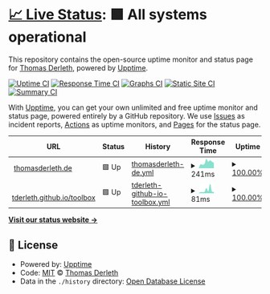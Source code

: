 # [📈 Live Status](https://tderleth.github.io/upptime): <!--live status--> **🟩 All systems operational**

This repository contains the open-source uptime monitor and status page for [Thomas Derleth](https://thomasderleth.de/), powered by [Upptime](https://github.com/upptime/upptime).

[![Uptime CI](https://github.com/tderleth/upptime/workflows/Uptime%20CI/badge.svg)](https://github.com/tderleth/upptime/actions?query=workflow%3A%22Uptime+CI%22)
[![Response Time CI](https://github.com/tderleth/upptime/workflows/Response%20Time%20CI/badge.svg)](https://github.com/tderleth/upptime/actions?query=workflow%3A%22Response+Time+CI%22)
[![Graphs CI](https://github.com/tderleth/upptime/workflows/Graphs%20CI/badge.svg)](https://github.com/tderleth/upptime/actions?query=workflow%3A%22Graphs+CI%22)
[![Static Site CI](https://github.com/tderleth/upptime/workflows/Static%20Site%20CI/badge.svg)](https://github.com/tderleth/upptime/actions?query=workflow%3A%22Static+Site+CI%22)
[![Summary CI](https://github.com/tderleth/upptime/workflows/Summary%20CI/badge.svg)](https://github.com/tderleth/upptime/actions?query=workflow%3A%22Summary+CI%22)

With [Upptime](https://upptime.js.org), you can get your own unlimited and free uptime monitor and status page, powered entirely by a GitHub repository. We use [Issues](https://github.com/tderleth/upptime/issues) as incident reports, [Actions](https://github.com/tderleth/upptime/actions) as uptime monitors, and [Pages](https://tderleth.github.io/upptime) for the status page.

<!--start: status pages-->
<!-- This summary is generated by Upptime (https://github.com/upptime/upptime) -->
<!-- Do not edit this manually, your changes will be overwritten -->
<!-- prettier-ignore -->
| URL | Status | History | Response Time | Uptime |
| --- | ------ | ------- | ------------- | ------ |
| <img alt="" src="https://thomasderleth.de/favicon.ico" height="13"> [thomasderleth.de](https://thomasderleth.de/) | 🟩 Up | [thomasderleth-de.yml](https://github.com/tderleth/upptime/commits/HEAD/history/thomasderleth-de.yml) | <details><summary><img alt="Response time graph" src="./graphs/thomasderleth-de/response-time-week.png" height="20"> 241ms</summary><br><a href="https://tderleth.github.io/upptime/history/thomasderleth-de"><img alt="Response time 396" src="https://img.shields.io/endpoint?url=https%3A%2F%2Fraw.githubusercontent.com%2Ftderleth%2Fupptime%2FHEAD%2Fapi%2Fthomasderleth-de%2Fresponse-time.json"></a><br><a href="https://tderleth.github.io/upptime/history/thomasderleth-de"><img alt="24-hour response time 243" src="https://img.shields.io/endpoint?url=https%3A%2F%2Fraw.githubusercontent.com%2Ftderleth%2Fupptime%2FHEAD%2Fapi%2Fthomasderleth-de%2Fresponse-time-day.json"></a><br><a href="https://tderleth.github.io/upptime/history/thomasderleth-de"><img alt="7-day response time 241" src="https://img.shields.io/endpoint?url=https%3A%2F%2Fraw.githubusercontent.com%2Ftderleth%2Fupptime%2FHEAD%2Fapi%2Fthomasderleth-de%2Fresponse-time-week.json"></a><br><a href="https://tderleth.github.io/upptime/history/thomasderleth-de"><img alt="30-day response time 257" src="https://img.shields.io/endpoint?url=https%3A%2F%2Fraw.githubusercontent.com%2Ftderleth%2Fupptime%2FHEAD%2Fapi%2Fthomasderleth-de%2Fresponse-time-month.json"></a><br><a href="https://tderleth.github.io/upptime/history/thomasderleth-de"><img alt="1-year response time 344" src="https://img.shields.io/endpoint?url=https%3A%2F%2Fraw.githubusercontent.com%2Ftderleth%2Fupptime%2FHEAD%2Fapi%2Fthomasderleth-de%2Fresponse-time-year.json"></a></details> | <details><summary><a href="https://tderleth.github.io/upptime/history/thomasderleth-de">100.00%</a></summary><a href="https://tderleth.github.io/upptime/history/thomasderleth-de"><img alt="All-time uptime 99.99%" src="https://img.shields.io/endpoint?url=https%3A%2F%2Fraw.githubusercontent.com%2Ftderleth%2Fupptime%2FHEAD%2Fapi%2Fthomasderleth-de%2Fuptime.json"></a><br><a href="https://tderleth.github.io/upptime/history/thomasderleth-de"><img alt="24-hour uptime 100.00%" src="https://img.shields.io/endpoint?url=https%3A%2F%2Fraw.githubusercontent.com%2Ftderleth%2Fupptime%2FHEAD%2Fapi%2Fthomasderleth-de%2Fuptime-day.json"></a><br><a href="https://tderleth.github.io/upptime/history/thomasderleth-de"><img alt="7-day uptime 100.00%" src="https://img.shields.io/endpoint?url=https%3A%2F%2Fraw.githubusercontent.com%2Ftderleth%2Fupptime%2FHEAD%2Fapi%2Fthomasderleth-de%2Fuptime-week.json"></a><br><a href="https://tderleth.github.io/upptime/history/thomasderleth-de"><img alt="30-day uptime 100.00%" src="https://img.shields.io/endpoint?url=https%3A%2F%2Fraw.githubusercontent.com%2Ftderleth%2Fupptime%2FHEAD%2Fapi%2Fthomasderleth-de%2Fuptime-month.json"></a><br><a href="https://tderleth.github.io/upptime/history/thomasderleth-de"><img alt="1-year uptime 100.00%" src="https://img.shields.io/endpoint?url=https%3A%2F%2Fraw.githubusercontent.com%2Ftderleth%2Fupptime%2FHEAD%2Fapi%2Fthomasderleth-de%2Fuptime-year.json"></a></details>
| <img alt="" src="https://icons.duckduckgo.com/ip3/tderleth.github.io.ico" height="13"> [tderleth.github.io/toolbox](https://tderleth.github.io/toolbox/) | 🟩 Up | [tderleth-github-io-toolbox.yml](https://github.com/tderleth/upptime/commits/HEAD/history/tderleth-github-io-toolbox.yml) | <details><summary><img alt="Response time graph" src="./graphs/tderleth-github-io-toolbox/response-time-week.png" height="20"> 81ms</summary><br><a href="https://tderleth.github.io/upptime/history/tderleth-github-io-toolbox"><img alt="Response time 96" src="https://img.shields.io/endpoint?url=https%3A%2F%2Fraw.githubusercontent.com%2Ftderleth%2Fupptime%2FHEAD%2Fapi%2Ftderleth-github-io-toolbox%2Fresponse-time.json"></a><br><a href="https://tderleth.github.io/upptime/history/tderleth-github-io-toolbox"><img alt="24-hour response time 22" src="https://img.shields.io/endpoint?url=https%3A%2F%2Fraw.githubusercontent.com%2Ftderleth%2Fupptime%2FHEAD%2Fapi%2Ftderleth-github-io-toolbox%2Fresponse-time-day.json"></a><br><a href="https://tderleth.github.io/upptime/history/tderleth-github-io-toolbox"><img alt="7-day response time 81" src="https://img.shields.io/endpoint?url=https%3A%2F%2Fraw.githubusercontent.com%2Ftderleth%2Fupptime%2FHEAD%2Fapi%2Ftderleth-github-io-toolbox%2Fresponse-time-week.json"></a><br><a href="https://tderleth.github.io/upptime/history/tderleth-github-io-toolbox"><img alt="30-day response time 76" src="https://img.shields.io/endpoint?url=https%3A%2F%2Fraw.githubusercontent.com%2Ftderleth%2Fupptime%2FHEAD%2Fapi%2Ftderleth-github-io-toolbox%2Fresponse-time-month.json"></a><br><a href="https://tderleth.github.io/upptime/history/tderleth-github-io-toolbox"><img alt="1-year response time 81" src="https://img.shields.io/endpoint?url=https%3A%2F%2Fraw.githubusercontent.com%2Ftderleth%2Fupptime%2FHEAD%2Fapi%2Ftderleth-github-io-toolbox%2Fresponse-time-year.json"></a></details> | <details><summary><a href="https://tderleth.github.io/upptime/history/tderleth-github-io-toolbox">100.00%</a></summary><a href="https://tderleth.github.io/upptime/history/tderleth-github-io-toolbox"><img alt="All-time uptime 100.00%" src="https://img.shields.io/endpoint?url=https%3A%2F%2Fraw.githubusercontent.com%2Ftderleth%2Fupptime%2FHEAD%2Fapi%2Ftderleth-github-io-toolbox%2Fuptime.json"></a><br><a href="https://tderleth.github.io/upptime/history/tderleth-github-io-toolbox"><img alt="24-hour uptime 100.00%" src="https://img.shields.io/endpoint?url=https%3A%2F%2Fraw.githubusercontent.com%2Ftderleth%2Fupptime%2FHEAD%2Fapi%2Ftderleth-github-io-toolbox%2Fuptime-day.json"></a><br><a href="https://tderleth.github.io/upptime/history/tderleth-github-io-toolbox"><img alt="7-day uptime 100.00%" src="https://img.shields.io/endpoint?url=https%3A%2F%2Fraw.githubusercontent.com%2Ftderleth%2Fupptime%2FHEAD%2Fapi%2Ftderleth-github-io-toolbox%2Fuptime-week.json"></a><br><a href="https://tderleth.github.io/upptime/history/tderleth-github-io-toolbox"><img alt="30-day uptime 100.00%" src="https://img.shields.io/endpoint?url=https%3A%2F%2Fraw.githubusercontent.com%2Ftderleth%2Fupptime%2FHEAD%2Fapi%2Ftderleth-github-io-toolbox%2Fuptime-month.json"></a><br><a href="https://tderleth.github.io/upptime/history/tderleth-github-io-toolbox"><img alt="1-year uptime 100.00%" src="https://img.shields.io/endpoint?url=https%3A%2F%2Fraw.githubusercontent.com%2Ftderleth%2Fupptime%2FHEAD%2Fapi%2Ftderleth-github-io-toolbox%2Fuptime-year.json"></a></details>

<!--end: status pages-->

[**Visit our status website →**](https://tderleth.github.io/upptime)

## 📄 License

- Powered by: [Upptime](https://github.com/upptime/upptime)
- Code: [MIT](./LICENSE) © [Thomas Derleth](https://thomasderleth.de/)
- Data in the `./history` directory: [Open Database License](https://opendatacommons.org/licenses/odbl/1-0/)
